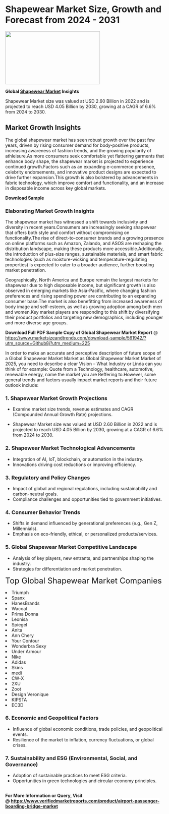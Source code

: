 <H1>Shapewear Market Size, Growth and Forecast from 2024 - 2031</H1><img class="aligncenter size-medium wp-image-584254" src="https://thirdeyenews.in/wp-content/uploads/2024/09/Global-Market-Research-300x168.jpeg" alt="" width="300" height="168" /><p><strong>Global&nbsp;<a href="https://www.marketsizeandtrends.com/download-sample/561942/?utm_source=Github8j?utm_medium=225">Shapewear Market</a> Insights</strong></p><p>Shapewear Market size was valued at USD 2.60 Billion in 2022 and is projected to reach USD 4.05 Billion by 2030, growing at a CAGR of 6.6% from 2024 to 2030.</p><p><h2>Market Growth Insights</h2> <p>The global shapewear market has seen robust growth over the past few years, driven by rising consumer demand for body-positive products, increasing awareness of fashion trends, and the growing popularity of athleisure.As more consumers seek comfortable yet flattering garments that enhance body shape, the shapewear market is projected to experience continued growth.Factors such as an expanding e-commerce presence, celebrity endorsements, and innovative product designs are expected to drive further expansion.This growth is also bolstered by advancements in fabric technology, which improve comfort and functionality, and an increase in disposable income across key global markets.</p> <p><strong>Download Sample</strong></p> <h3>Elaborating Market Growth Insights</h3> <p>The shapewear market has witnessed a shift towards inclusivity and diversity in recent years.Consumers are increasingly seeking shapewear that offers both style and comfort without compromising on functionality.The rise of direct-to-consumer brands and a growing presence on online platforms such as Amazon, Zalando, and ASOS are reshaping the distribution landscape, making these products more accessible.Additionally, the introduction of plus-size ranges, sustainable materials, and smart fabric technologies (such as moisture-wicking and temperature-regulating properties) is expected to cater to a broader audience, further boosting market penetration.</p> <p>Geographically, North America and Europe remain the largest markets for shapewear due to high disposable income, but significant growth is also observed in emerging markets like Asia-Pacific, where changing fashion preferences and rising spending power are contributing to an expanding consumer base.The market is also benefitting from increased awareness of body image and self-esteem, as well as growing adoption among both men and women.Key market players are responding to this shift by diversifying their product portfolios and targeting new demographics, including younger and more diverse age groups.</p> <p><span class=""><strong>Download Full PDF Sample Copy of Global Shapewear Market Report</strong> @ <a href="https://www.marketsizeandtrends.com/download-sample/561942/?utm_source=Github8j?utm_medium=225" target="_blank">https://www.marketsizeandtrends.com/download-sample/561942/?utm_source=Github8j?utm_medium=225</a></span></p><p>In order to make an accurate and perceptive description of future scope of a Global&nbsp;Shapewear Market Market as Global&nbsp;Shapewear Market Market of 2025, you need to describe a clear Vision &ndash; What Industry or Linda can you think of for example: Quote from a Technology, healthcare, automotive, renewable energy, name the market you are Reffering to.However, some general trends and factors usually impact market reports and their future outlook include:</p><h3>1.&nbsp;<strong>Shapewear Market Growth Projections</strong></h3><ul><li>Examine market size trends, revenue estimates and CAGR (Compounded Annual Growth Rate) projections.</li><li><p>Shapewear Market size was valued at USD 2.60 Billion in 2022 and is projected to reach USD 4.05 Billion by 2030, growing at a CAGR of 6.6% from 2024 to 2030.</p></li></ul><h3>2.&nbsp;<strong>Shapewear Market Technological Advancements</strong></h3><ul><li>Integration of AI, IoT, blockchain, or automation in the industry.</li><li>Innovations driving cost reductions or improving efficiency.</li></ul><h3>3.&nbsp;<strong>Regulatory and Policy Changes</strong></h3><ul><li>Impact of global and regional regulations, including sustainability and carbon-neutral goals.</li><li>Compliance challenges and opportunities tied to government initiatives.</li></ul><h3>4.&nbsp;<strong>Consumer Behavior Trends</strong></h3><ul><li>Shifts in demand influenced by generational preferences (e.g., Gen Z, Millennials).</li><li>Emphasis on eco-friendly, ethical, or personalized products/services.</li></ul><h3>5.&nbsp;<strong>Global Shapewear Market Competitive Landscape</strong></h3><ul><li>Analysis of key players, new entrants, and partnerships shaping the industry.</li><li>Strategies for differentiation and market penetration.</li></ul><p data-pm-slice="1 1 []"><span style="color: inherit; font-family: inherit; font-size: 25px;">Top Global Shapewear Market Companies</span></p><div class="" data-test-id=""><p><li>Triumph</li><li> Spanx</li><li> HanesBrands</li><li> Wacoal</li><li> Prima Donna</li><li> Leonisa</li><li> Spiegel</li><li> Anita</li><li> Ann Chery</li><li> Your Contour</li><li> Wonderbra Sexy</li><li> Under Armour</li><li> Nike</li><li> Adidas</li><li> Skins</li><li> medi</li><li> CW-X</li><li> 2XU</li><li> Zoot</li><li> Design Veronique</li><li> KIPSTA</li><li> EC3D</li></p></div><h3>6.&nbsp;<strong>Economic and Geopolitical Factors</strong></h3><ul><li>Influence of global economic conditions, trade policies, and geopolitical events.</li><li>Resilience of the market to inflation, currency fluctuations, or global crises.</li></ul><h3>7.&nbsp;<strong>Sustainability and ESG (Environmental, Social, and Governance)</strong></h3><ul><li>Adoption of sustainable practices to meet ESG criteria.</li><li>Opportunities in green technologies and circular economy principles.</li></ul><h2><strong style="font-size: 14px;">For More Information or Query, Visit @&nbsp;</strong><a style="background-color: #ffffff; font-size: 14px;" href="https://www.marketsizeandtrends.com/report/shapewear-market/" target="_blank">https://www.verifiedmarketreports.com/product/airport-passenger-boarding-bridge-market</a></h2>